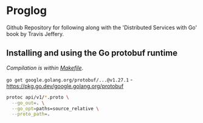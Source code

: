 # Proglog

Github Repository for following along with the 'Distributed Services with Go' book by Travis Jeffery.

## Installing and using the Go protobuf runtime

_Compilation is within [Makefile](./Makefile)_.

```go get google.golang.org/protobuf/...@v1.27.1``` - https://pkg.go.dev/google.golang.org/protobuf

```sh
protoc api/v1/*.proto \
  --go_out=. \
  --go_opt=paths=source_relative \
  --proto_path=.
```